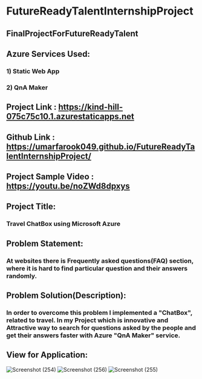 # FutureReadyTalentInternshipProject
## FinalProjectForFutureReadyTalent
## Azure Services Used: 
### 1) Static Web App
### 2) QnA Maker
## Project Link : https://kind-hill-075c75c10.1.azurestaticapps.net
## Github Link : https://umarfarook049.github.io/FutureReadyTalentInternshipProject/
## Project Sample Video : https://youtu.be/noZWd8dpxys

## Project Title:
### Travel ChatBox using Microsoft Azure

## Problem Statement:
### At websites there is Frequently asked questions(FAQ) section, where it is hard to find particular question and their answers randomly.

## Problem Solution(Description):
### In order to overcome this problem I implemented a "ChatBox", related to travel. In my Project which  is innovative  and  Attractive way to search for questions asked by the people and get their answers faster with Azure "QnA Maker" service.
## View for Application:
![Screenshot (254)](https://user-images.githubusercontent.com/100839120/192125174-80972b62-bac0-4618-8fd6-68eb45129ca6.png)
![Screenshot (256)](https://user-images.githubusercontent.com/100839120/192125176-8edb338a-825f-4989-b196-ba510ed45753.png)
![Screenshot (255)](https://user-images.githubusercontent.com/100839120/192125180-c439ca62-715d-4eb9-aa91-cd26b6297fef.png)
